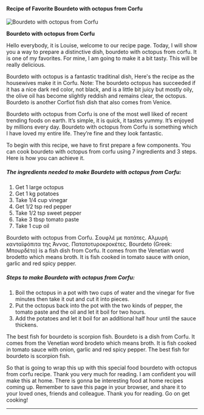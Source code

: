             

#### Recipe of Favorite Bourdeto with octopus from Corfu

![Bourdeto with octopus from Corfu](https://img-global.cpcdn.com/recipes/d7a7be2f9710fabb0525568a2677e412/751x532cq70/bourdeto-with-octopus-from-corfu-recipe-main-photo.jpg)

**Bourdeto with octopus from Corfu**

Hello everybody, it is Louise, welcome to our recipe page. Today, I will show you a way to prepare a distinctive dish, bourdeto with octopus from corfu. It is one of my favorites. For mine, I am going to make it a bit tasty. This will be really delicious.

Bourdeto with octopus is a fantastic traditinal dish, Here's the recipe as the housewives make it in Corfu. Note: The bourdeto octopus has succeeded if it has a nice dark red color, not black, and is a little bit juicy but mostly oily, the olive oil has become slightly reddish and remains clear, the octopus. Bourdeto is another Corfiot fish dish that also comes from Venice.

Bourdeto with octopus from Corfu is one of the most well liked of recent trending foods on earth. It’s simple, it is quick, it tastes yummy. It’s enjoyed by millions every day. Bourdeto with octopus from Corfu is something which I have loved my entire life. They’re fine and they look fantastic.

To begin with this recipe, we have to first prepare a few components. You can cook bourdeto with octopus from corfu using 7 ingredients and 3 steps. Here is how you can achieve it.

##### The ingredients needed to make Bourdeto with octopus from Corfu:

1.  Get 1 large octopus
2.  Get 1 kg potatoes
3.  Take 1/4 cup vinegar
4.  Get 1/2 tsp red pepper
5.  Take 1/2 tsp sweet pepper
6.  Take 3 tbsp tomato paste
7.  Take 1 cup oil

Bourdeto with octopus from Corfu. Σουφλέ με πατάτες. Αλμυρή κανταϊφόπιτα της Άννας. Πατατοτυροκροκέτες. Bourdeto (Greek: Μπουρδέτο) is a fish dish from Corfu. It comes from the Venetian word brodetto which means broth. It is fish cooked in tomato sauce with onion, garlic and red spicy pepper.

##### Steps to make Bourdeto with octopus from Corfu:

1.  Boil the octopus in a pot with two cups of water and the vinegar for five minutes then take it out and cut it into pieces.
2.  Put the octopus back into the pot with the two kinds of pepper, the tomato paste and the oil and let it boil for two hours.
3.  Add the potatoes and let it boil for an additional half hour until the sauce thickens.

The best fish for bourdeto is scorpion fish. Bourdeto is a dish from Corfu. It comes from the Venetian word brodeto which means broth. It is fish cooked in tomato sauce with onion, garlic and red spicy pepper. The best fish for bourdeto is scorpion fish.

So that is going to wrap this up with this special food bourdeto with octopus from corfu recipe. Thank you very much for reading. I am confident you will make this at home. There is gonna be interesting food at home recipes coming up. Remember to save this page in your browser, and share it to your loved ones, friends and colleague. Thank you for reading. Go on get cooking!

* * *
